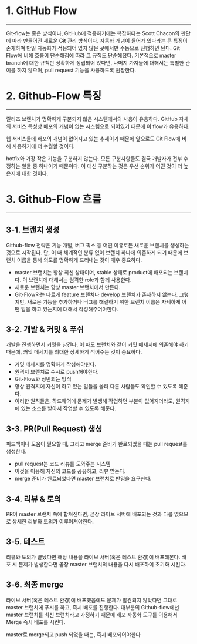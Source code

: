 
# 1. GitHub Flow
***

Git-flow는 좋은 방식이나, GitHub에 적용하기에는 복잡하다는 Scott Chacon의 판단에 따라 만들어진 새로운 Git 관리 방식이다.
자동화 개념이 들어가 있다라는 큰 특징이 존재하며 만일 자동화가 적용되어 있지 않은 곳에서만 수동으로 진행하면 된다. 
Git Flow에 비해 흐름이 단순해짐에 따라 그 규칙도 단순해졌다. 기본적으로 master branch에 대한 규칙만 정확하게 정립되어 있다면, 나머지 가지들에 대해서는 특별한 관여를 하지 않으며, pull request 기능을 사용하도록 권장한다.


# 2. Github-Flow 특징
***
릴리즈 브랜치가 명확하게 구분되지 않은 시스템에서의 사용이 유용하다. GitHub 자체의 서비스 특성상 배포의 개념이 없는 시스템으로 되어있기 때문에 이 flow가 유용하다.

웹 서비스들에 배포의 개념이 없어지고 있는 추세이기 때문에 앞으로도 Git Flow에 비해 사용하기에 더 수월할 것이다.

hotfix와 가장 작은 기능을 구분하지 않는다. 모든 구분사항들도 결국 개발자가 전부 수정하는 일들 중 하나이기 때문이다. 이 대신 구분하는 것은 우선 순위가 어떤 것이 더 높은지에 대한 것이다.


# 3. Github-Flow 흐름
***

## 3-1. 브랜치 생성

Github-flow 전략은 기능 개발, 버그 픽스 등 어떤 이유로든 새로운 브랜치를 생성하는 것으로 시작된다. 단, 이 때 체계적인 분류 없이 브랜치 하나에 의존하게 되기 때문에 브랜치 이름을 통해 의도를 명확하게 드러내는 것이 매우 중요하다.

- master 브랜치는 항상 최신 상태이며, stable 상태로 product에 배포되는 브랜치다. 이 브랜치에 대해서는 엄격한 role과 함께 사용한다.
- 새로운 브랜치는 항상 master 브랜치에서 만든다.
- Git-Flow와는 다르게 feature 브랜치나 develop 브랜치가 존재하지 않는다. 그렇지만, 새로운 기능을 추가하거나 버그를 해결하기 위한 브랜치 이름은 자세하게 어떤 일을 하고 있는지에 대해서 작성해주어야한다.


## 3-2. 개발 & 커밋 & 푸쉬

개발을 진행하면서 커밋을 남긴다. 이 때도 브랜치와 같이 커밋 메세지에 의존해야 하기 때문에, 커밋 메세지를 최대한 상세하게 적어주는 것이 중요하다.

- 커밋 메세지를 명확하게 작성해야한다.
- 원격지 브랜치로 수시로 push해야한다.
- Git-Flow와 상반되는 방식
- 항상 원격지에 자신이 하고 있는 일들을 올려 다른 사람들도 확인할 수 있도록 해준다.
- 이러한 원칙들은, 하드웨어에 문제가 발생해 작업하던 부분이 없어지더라도, 원격지에 있는 소스를 받아서 작업할 수 있도록 해준다.


## 3-3. PR(Pull Request) 생성

피드백이나 도움이 필요할 때, 그리고 merge 준비가 완료되었을 때는 pull request를 생성한다.

- pull request는 코드 리뷰를 도와주는 시스템
- 이것을 이용해 자신의 코드를 공유하고, 리뷰 받는다.
- merge 준비가 완료되었다면 master 브랜치로 반영을 요구한다.


## 3-4. 리뷰 & 토의

PR이 master 브랜치 쪽에 합쳐진다면, 곧장 라이브 서버에 배포되는 것과 다름 없으므로 상세한 리뷰와 토의가 이루어져야한다.


## 3-5. 테스트

리뷰와 토의가 끝났다면 해당 내용을 라이브 서버(혹은 테스트 환경)에 배포해본다. 배포 시 문제가 발생한다면 곧장 master 브랜치의 내용을 다시 배포하여 초기화 시킨다.


## 3-6. 최종 merge

라이브 서버(혹은 테스트 환경)에 배포했음에도 문제가 발견되지 않았다면 그대로 master 브랜치에 푸시를 하고, 즉시 배포를 진행한다. 
대부분의 Github-flow에선 master 브랜치를 최신 브랜치라고 가정하기 때문에 배포 자동화 도구를 이용해서 Merge 즉시 배포를 시킨다.

master로 merge되고 push 되었을 때는, 즉시 배포되어야한다